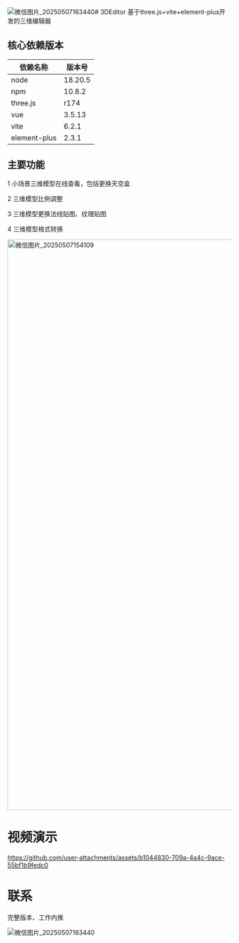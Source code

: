 ![微信图片_20250507163440](https://github.com/user-attachments/assets/141d7a02-8017-4f90-b0f2-9be260be4a6a)# 3DEditor
基于three.js+vite+element-plus开发的三维编辑器 

## 核心依赖版本

| 依赖名称| 版本号 | 
|---------|---------|
| node   | 18.20.5   | 
| npm   | 10.8.2    | 
| three.js   | r174    | 
| vue   | 3.5.13    | 
| vite   | 6.2.1    | 
| element-plus   | 2.3.1    | 
## 主要功能
1 小场景三维模型在线查看，包括更换天空盒

2 三维模型比例调整 

3 三维模型更换法线贴图、纹理贴图  

4 三维模型格式转换 


<img width="1280" alt="微信图片_20250507154109" src="https://github.com/user-attachments/assets/dab1743f-fee1-499b-b5db-ce145e072a15" />

# 视频演示

https://github.com/user-attachments/assets/b1044830-709a-4a4c-9ace-55bf1b9fedc0

 # 联系 
 完整版本、工作内推  

 
  ![微信图片_20250507163440](https://github.com/user-attachments/assets/16a23a4f-2687-4848-8be7-b39eae562ee1)

 
